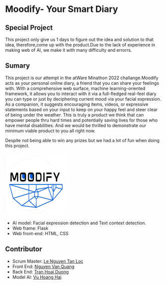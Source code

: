 # Moodify- Your Smart Diary
## Special Project
This project only give us 1 days to figure out the idea and solution to that idea, therefore,come up with the product.Due to the lack of experience in making web of AI,
we make it with many difficulty and errorrs.
## Sumary
This project is our attempt in the atWare Minathon 2022 challange.Moodify acts as your personal online diary, a friend that you can share your feelings with. With a comprehensive web surface, machine learning-oriented framework, it allows you to interact with it via a full-fledged real-feel diary you can type or just by deciphering current mood via your facial expression. As a companion, it suggests encouraging items, videos, or expressive statements based on your input to keep on your happy feel and steer clear of being under the weather. This is truly a product we think that can empower people thru hard times and potentially saving lives for those who have mental disabilities. And we would be thrilled to demonstrate our minimum viable product to you all right now.

Despite not being able to win any prizes but we had a lot of fun when doing this project.

<img src="https://github.com/leloc0609/Minathon2022_SmartDiary/blob/main/static/logo.png" width="200" height="200">

* AI model: Facial expression detection and Text context detection.
* Web frame: Flask
* Web front-end: HTML, CSS

## Contributor
* Scrum Master: [Le Nguyen Tan Loc](https://github.com/leloc0609)
* Front End: [Nguyen Van Quang](https://github.com/quangnguyen310)
* Back End: [Tran Hoai Duong](https://github.com/tranhoaiduong136)
* Model AI: [Vu Hoang Hai](https://github.com/DaTha7)
